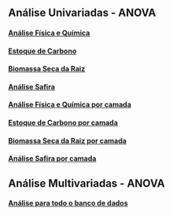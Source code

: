 
<!-- README.md is generated from README.Rmd. Please edit that file -->

## Análise Univariadas - ANOVA

#### [Análise Física e Química](https://arpanosso.github.io/Chris_Zigomar/Docs/anova-fq.html)

#### [Estoque de Carbono](https://arpanosso.github.io/Chris_Zigomar/Docs/anova-estC.html)

#### [Biomassa Seca da Raiz](https://arpanosso.github.io/Chris_Zigomar/Docs/anova-bsr.html)

#### [Análise Safira](https://arpanosso.github.io/Chris_Zigomar/Docs/anova-safira.html)

#### [Análise Física e Química por camada](https://arpanosso.github.io/Chris_Zigomar/Docs/anova-fqpc.html)

#### [Estoque de Carbono por camada](https://arpanosso.github.io/Chris_Zigomar/Docs/anova-estCpc.html)

#### [Biomassa Seca da Raiz por camada](https://arpanosso.github.io/Chris_Zigomar/Docs/anova-bsrpc.html)

#### [Análise Safira por camada](https://arpanosso.github.io/Chris_Zigomar/Docs/anova-safirapc.html)

## Análise Multivariadas - ANOVA

#### [Análise para todo o banco de dados](https://arpanosso.github.io/Chris_Zigomar/Docs/multivariada.html)
